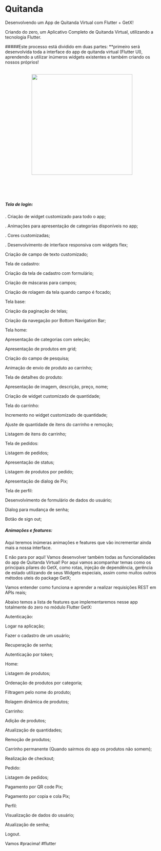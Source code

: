 # Quitanda

 Desenvolvendo um App de Quitanda Virtual com Flutter + GetX! 

Criando do zero, um Aplicativo Completo de Quitanda Virtual, utilizando a tecnologia Flutter.

#####Este processo está dividido em duas partes: 
**primeiro será desenvolvida toda a interface do app de quitanda virtual (Flutter UI), aprendendo a utilizar inúmeros widgets existentes e também criando os nossos próprios! 

<br>
<div align="center">
<a href="https://github.com/oliveiradg" target="_blank"><img align="center" height="330" src="assets/quitanda.gif " /></a>
<br><br><br><br><br>
</div>

<h5>

Tela de login:</h5>

. Criação de widget customizado para todo o app;

. Animações para apresentação de categorias disponíveis no app;

. Cores customizadas;

. Desenvolvimento de interface responsiva com widgets flex;

Criação de campo de texto customizado;

Tela de cadastro:

Criação da tela de cadastro com formulário;

Criação de máscaras para campos;

Criação de rolagem da tela quando campo é focado;

Tela base:

Criação da paginação de telas;

Criação da navegação por Bottom Navigation Bar;

Tela home:

Apresentação de categorias com seleção;

Apresentação de produtos em grid;

Criação do campo de pesquisa;

Animação de envio de produto ao carrinho;

Tela de detalhes do produto:

Apresentação de imagem, descrição, preço, nome;

Criação de widget customizado de quantidade;

Tela do carrinho:

Incremento no widget customizado de quantidade;

Ajuste de quantidade de itens do carrinho e remoção;

Listagem de itens do carrinho;

Tela de pedidos:

Listagem de pedidos;

Apresentação de status;

Listagem de produtos por pedido;

Apresentação de dialog de Pix;

Tela de perfil:

Desenvolvimento de formulário de dados do usuário;

Dialog para mudança de senha;

Botão de sign out;

<h5> Animações e features: </h5>

Aqui teremos inúmeras animações e features que vão incrementar ainda mais a nossa interface.



E não para por aqui! Vamos desenvolver também todas as funcionalidades do app de Quitanda Virtual! Por aqui vamos acompanhar temas como os principais pilares do GetX, como rotas, injeção de dependência, gerência de estado utilizando de seus Widgets especiais, assim como muitos outros métodos uteis do package GetX;

Vamos entender como funciona e aprender a realizar requisições REST em APIs reais;

Abaixo temos a lista de features que implementaremos nesse app totalmente do zero no módulo Flutter GetX:



Autenticação:

Logar na aplicação;

Fazer o cadastro de um usuário;

Recuperação de senha;

Autenticação por token;

Home:

Listagem de produtos;

Ordenação de produtos por categoria;

Filtragem pelo nome do produto;

Rolagem dinâmica de produtos;

Carrinho:

Adição de produtos;

Atualização de quantidades;

Remoção de produtos;

Carrinho permanente (Quando sairmos do app os produtos não somem);

Realização de checkout;

Pedido:

Listagem de pedidos;

Pagamento por QR code Pix;

Pagamento por copia e cola Pix;

Perfil:

Visualização de dados do usuário;

Atualização de senha;

Logout.

Vamos #pracima! #flutter
